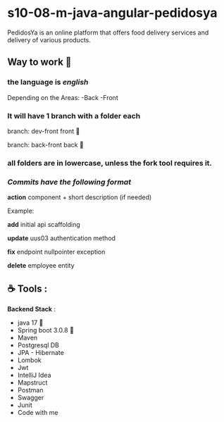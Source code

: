 # s10-08-m-java-angular-pedidosya
PedidosYa is an online platform that offers food delivery services and delivery of various products.

## Way to work :100:

### the language is _english_

Depending on the Areas:
  -Back
  -Front

### It will have 1 branch with a folder each

branch: dev-front
front :open_file_folder:

branch: back-front
back :open_file_folder:

### all folders are in lowercase, unless the fork tool requires it.

### _Commits have the following format_

  **action** component + short description (if needed)

  Example:

  **add** initial api scaffolding
  
  **update** uus03 authentication method

  **fix** endpoint nullpointer exception

  **delete** employee entity

##  :coffee: __**Tools**__ :

**Backend Stack** :
  - java 17 :penguin:
  - Spring boot 3.0.8 :leaves:
  - Maven
  - Postgresql DB
  - JPA - Hibernate
  - Lombok
  - Jwt
  - IntelliJ Idea
  - Mapstruct
  - Postman
  - Swagger
  - Junit
  - Code with me 

    

  
